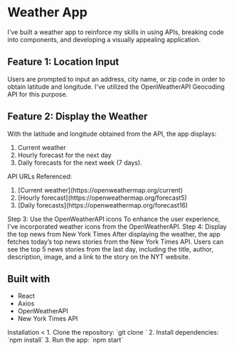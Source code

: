 <h1> Weather App </h1>

I've built a weather app to reinforce my skills in using APIs, breaking code into components, and developing a visually appealing application.

<h2> Feature 1: Location Input </h2>
Users are prompted to input an address, city name, or zip code in order to obtain latitude and longitude. I've utilized the OpenWeatherAPI Geocoding API for this purpose.

<h2> Feature 2: Display the Weather </h2>
With the latitude and longitude obtained from the API, the app displays:
<ol>
  <li> Current weather </li>
  <li> Hourly forecast for the next day </li>
  <li> Daily forecasts for the next week (7 days). </li>
</ol>

API URLs Referenced:
<ol>
  <li> [Current weather](https://openweathermap.org/current) </li>
  <li> [Hourly forecast](https://openweathermap.org/forecast5) </li>
  <li> [Daily forecasts](https://openweathermap.org/forecast16) </li>
</ol>


</h2> Step 3: Use the OpenWeatherAPI icons </h2>
To enhance the user experience, I've incorporated weather icons from the OpenWeatherAPI.

</h2> Step 4: Display the top news from New York Times </h2>
After displaying the weather, the app fetches today’s top news stories from the New York Times API. Users can see the top 5 news stories from the last day, including the title, author, description, image, and a link to the story on the NYT website.


<h2> Built with </h2>
<ul>
  <li> React </li>
  <li> Axios </li>
  <li> OpenWeatherAPI </li>
  <li> New York Times API </li>
</ul>

</h2> Installation </h2>
<
1. Clone the repository: `git clone <repository-url>`
2. Install dependencies: `npm install`
3. Run the app: `npm start`
